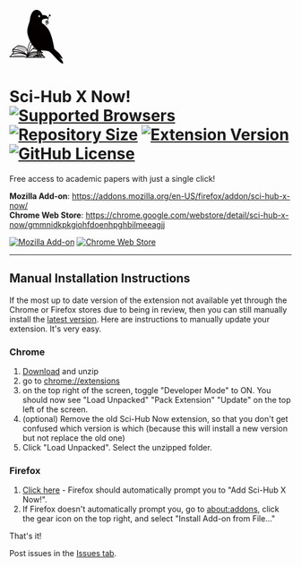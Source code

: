 ![Sci-Hub X Now!](icons/96x96.png)

# Sci-Hub X Now! [![Supported Browsers](https://img.shields.io/badge/supported%20browsers-firefox%20|%20chrome-informational?logo=pinboard&style=flat-square)](https://github.com/gchenfc/sci-hub-now/releases/latest) [![Repository Size](https://img.shields.io/github/repo-size/gchenfc/sci-hub-now)](https://github.com/gchenfc/sci-hub-now/releases/latest) [![Extension Version](https://img.shields.io/github/manifest-json/v/gchenfc/sci-hub-now?style=flat-square)](https://github.com/gchenfc/sci-hub-now/releases/latest) [![GitHub License](https://img.shields.io/github/license/gchenfc/sci-hub-now?style=flat-square)](https://github.com/gchenfc/sci-hub-now/releases/latest)

Free access to academic papers with just a single click!<br>

**Mozilla Add-on**: https://addons.mozilla.org/en-US/firefox/addon/sci-hub-x-now/<br>
**Chrome Web Store**: https://chrome.google.com/webstore/detail/sci-hub-x-now/gmmnidkpkgiohfdoenhpghbilmeeagjj

[![Mozilla Add-on](https://img.shields.io/amo/v/sci-hub-x-now)](https://addons.mozilla.org/en-US/firefox/addon/sci-hub-x-now/)
[![Chrome Web Store](https://img.shields.io/chrome-web-store/v/gmmnidkpkgiohfdoenhpghbilmeeagjj)](https://chrome.google.com/webstore/detail/sci-hub-x-now/gmmnidkpkgiohfdoenhpghbilmeeagjj)  

---

## Manual Installation Instructions
If the most up to date version of the extension not available yet through the Chrome or Firefox stores due to being in review, then you can still manually install the [latest version](https://github.com/gchenfc/sci-hub-now/releases/latest).  Here are instructions to manually update your extension.  It's very easy.

### Chrome
1. [Download](https://github.com/gchenfc/sci-hub-now/releases/download/v0.0.3/sci-hub-now_v0.0.3_chrome.zip) and unzip
2. go to [chrome://extensions](chrome://extensions)
3. on the top right of the screen, toggle "Developer Mode" to ON.  You should now see "Load Unpacked" "Pack Extension" "Update" on the top left of the screen.
4. (optional) Remove the old Sci-Hub Now extension, so that you don't get confused which version is which (because this will install a new version but not replace the old one)
5. Click "Load Unpacked".  Select the unzipped folder.

### Firefox
1. [Click here](https://github.com/gchenfc/sci-hub-now/releases/download/v0.0.3/sci-hub-now_v0.0.3_firefox.xpi) - Firefox should automatically prompt you to "Add Sci-Hub X Now!".
2. If Firefox doesn't automatically prompt you, go to [about:addons](about:addons), click the gear icon on the top right, and select "Install Add-on from File..."

That's it!

Post issues in the [Issues tab](https://github.com/gchenfc/sci-hub-now/issues).
